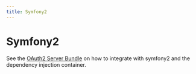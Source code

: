 ```yaml
---
title: Symfony2
---
```


# Symfony2

See the [OAuth2 Server Bundle](https://github.com/bshaffer/oauth2-server-bundle) on how to integrate with
symfony2 and the dependency injection container.